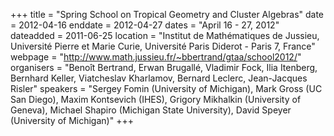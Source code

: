 +++
title = "Spring School on Tropical Geometry and Cluster Algebras"
date = 2012-04-16
enddate = 2012-04-27
dates = "April 16 - 27, 2012"
dateadded = 2011-06-25
location = "Institut de Mathématiques de Jussieu, Université Pierre et Marie Curie, Université Paris Diderot - Paris 7, France"
webpage = "http://www.math.jussieu.fr/~bbertrand/gtaa/school2012/"
organisers = "Benoît Bertrand, Erwan Brugallé, Vladimir Fock, Ilia Itenberg, Bernhard Keller, Viatcheslav Kharlamov, Bernard Leclerc, Jean-Jacques Risler"
speakers = "Sergey Fomin (University of Michigan), Mark Gross (UC San Diego), Maxim Kontsevich (IHES),  Grigory Mikhalkin (University of Geneva), Michael Shapiro (Michigan State University), David Speyer (University of Michigan)"
+++
